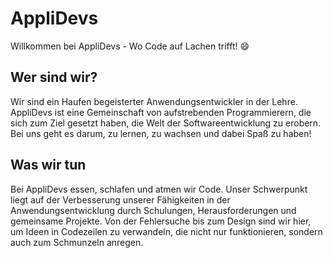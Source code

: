 # AppliDevs
Willkommen bei AppliDevs - Wo Code auf Lachen trifft! 😄

## Wer sind wir?
Wir sind ein Haufen begeisterter Anwendungsentwickler in der Lehre. AppliDevs ist eine Gemeinschaft von aufstrebenden Programmierern, die sich zum Ziel gesetzt haben, die Welt der Softwareentwicklung zu erobern. Bei uns geht es darum, zu lernen, zu wachsen und dabei Spaß zu haben!

## Was wir tun
Bei AppliDevs essen, schlafen und atmen wir Code. Unser Schwerpunkt liegt auf der Verbesserung unserer Fähigkeiten in der Anwendungsentwicklung durch Schulungen, Herausforderungen und gemeinsame Projekte. Von der Fehlersuche bis zum Design sind wir hier, um Ideen in Codezeilen zu verwandeln, die nicht nur funktionieren, sondern auch zum Schmunzeln anregen.
